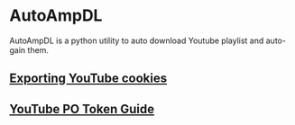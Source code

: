 # AutoAmpDL
AutoAmpDL is a python utility to auto download Youtube playlist and auto-gain them.

## [Exporting YouTube cookies](https://github.com/yt-dlp/yt-dlp/wiki/Extractors#exporting-youtube-cookies)

## [YouTube PO Token Guide](https://github.com/yt-dlp/yt-dlp/wiki/PO-Token-Guide)